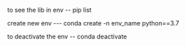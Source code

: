 to see the lib in env -- pip list   

create new env --- conda create -n env_name python==3.7

to deactivate the env -- conda deactivate